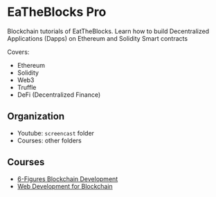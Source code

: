 # EaTheBlocks Pro

Blockchain tutorials of EatTheBlocks. Learn how to build Decentralized
Applications (Dapps) on Ethereum and Solidity Smart contracts

Covers:
* Ethereum
* Solidity
* Web3
* Truffle
* DeFi (Decentralized Finance)

## Organization

* Youtube: `screencast` folder
* Courses: other folders

## Courses

* [6-Figures Blockchain Development](https://eattheblocks.com/6-figure-blockchain-developer/)
* [Web Development for Blockchain](https://eattheblocks-pro.teachable.com/p/web-development-blockchain)
